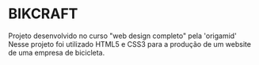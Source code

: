 # BIKCRAFT
Projeto desenvolvido no curso "web design completo" pela 'origamid'
Nesse projeto foi utilizado HTML5 e CSS3 para a produção de um website de uma empresa de bicicleta.
